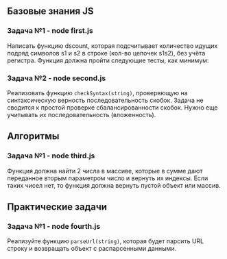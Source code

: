 ## Базовые знания JS
### Задача №1 - node first.js
Написать функцию dscount, которая подсчитывает количество идущих подряд символов s1 и s2 в строке (кол-во цепочек s1s2), без учёта регистра. Функция должна пройти следующие тесты, как минимум:

### Задача №2 - node second.js
Реализовать функцию ```checkSyntax(string)```, проверяющую на синтаксическую верность последовательность скобок. Задача не сводится к простой проверке сбалансированности скобок. Нужно еще учитывать их последовательность (вложенность).

## Алгоритмы
### Задача №1 - node third.js
Функция должна найти 2 числа в массиве, которые в сумме дают переданное вторым параметром число и вернуть их индексы. Если таких чисел нет, то функция должна вернуть пустой объект или массив.

## Практические задачи
### Задача №1 - node fourth.js
Реализуйте функцию ```parseUrl(string)```, которая будет парсить URL строку и возвращать объект с распарсенными данными.

